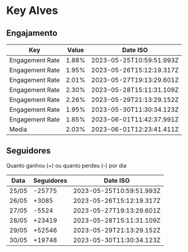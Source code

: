 # Key Alves

## Engajamento

| Key             | Value | Date ISO                 |
| --------------- | ----- | ------------------------ |
| Engagement Rate | 1.88% | 2023-05-25T10:59:51.993Z |
| Engagement Rate | 1.95% | 2023-05-26T15:12:19.317Z |
| Engagement Rate | 2.01% | 2023-05-27T19:13:29.601Z |
| Engagement Rate | 2.30% | 2023-05-28T15:11:31.109Z |
| Engagement Rate | 2.26% | 2023-05-29T21:13:29.152Z |
| Engagement Rate | 1.95% | 2023-05-30T11:30:34.123Z |
| Engagement Rate | 1.85% | 2023-06-01T11:42:37.991Z |
| Media           | 2.03% | 2023-06-01T12:23:41.411Z |

## Seguidores

Quanto ganhou (+) ou quanto perdeu (-) por dia

| Data  | Seguidores | Date ISO                 |
| ----- | ---------- | ------------------------ |
| 25/05 | -25775     | 2023-05-25T10:59:51.993Z |
| 26/05 | +3085      | 2023-05-26T15:12:19.317Z |
| 27/05 | -5524      | 2023-05-27T19:13:29.601Z |
| 28/05 | +23419     | 2023-05-28T15:11:31.109Z |
| 29/05 | +52546     | 2023-05-29T21:13:29.152Z |
| 30/05 | +19748     | 2023-05-30T11:30:34.123Z |